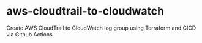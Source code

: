 # aws-cloudtrail-to-cloudwatch
Create AWS CloudTrail to CloudWatch log group using Terraform and CICD via Github Actions
